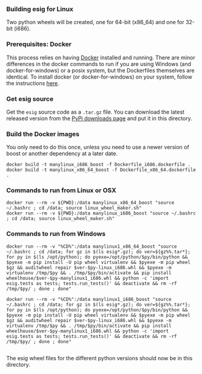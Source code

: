 ### Building esig for Linux

Two python wheels will be created, one for 64-bit (x86_64)
and one for 32-bit (i686).

### Prerequisites: Docker

This process relies on having [Docker](https://docs.docker.com/)
installed and running.  There are minor differences in the docker commands to
run if you are using Windows (and docker-for-windows) or a posix system, but
the Dockerfiles themselves are identical.
To install docker (or docker-for-windows) on your system, follow the instructions
[here](https://docs.docker.com/).

### Get esig source

Get the ```esig``` source code as a ```.tar.gz``` file.  You can download
the latest released version from the [PyPi downloads page](https://pypi.org/project/esig/#files)
and put it in this directory.

### Build the Docker images

You only need to do this once, unless you need to use a newer version of boost or another dependency at a
later date.
```
docker build -t manylinux_i686_boost -f Dockerfile_i686.dockerfile .
docker build -t manylinux_x86_64_boost -f Dockerfile_x86_64.dockerfile .
```

### Commands to run from Linux or OSX

```
docker run --rm -v ${PWD}:/data manylinux_x86_64_boost "source ~/.bashrc ; cd /data; source linux_wheel_maker.sh"
docker run --rm -v ${PWD}:/data manylinux_i686_boost "source ~/.bashrc ; cd /data; source linux_wheel_maker.sh"
```

### Commands to run from Windows
```
docker run --rm -v "%CD%":/data manylinux1_x86_64_boost "source ~/.bashrc ; cd /data; for gz in $(ls esig*.gz); do ver=${gz%%.tar*}; for py in $(ls /opt/python); do pyexe=/opt/python/$py/bin/python && $pyexe -m pip install -U pip wheel virtualenv && $pyexe -m pip wheel $gz && auditwheel repair $ver-$py-linux_i686.whl && $pyexe -m virtualenv /tmp/$py && . /tmp/$py/bin/activate && pip install wheelhouse/$ver-$py-manylinux1_i686.whl && python -c 'import esig.tests as tests; tests.run_tests()' && deactivate && rm -rf /tmp/$py/ ; done ; done"

docker run --rm -v "%CD%":/data manylinux1_i686_boost "source ~/.bashrc ; cd /data; for gz in $(ls esig*.gz); do ver=${gz%%.tar*}; for py in $(ls /opt/python); do pyexe=/opt/python/$py/bin/python && $pyexe -m pip install -U pip wheel virtualenv && $pyexe -m pip wheel $gz && auditwheel repair $ver-$py-linux_i686.whl && $pyexe -m virtualenv /tmp/$py && . /tmp/$py/bin/activate && pip install wheelhouse/$ver-$py-manylinux1_i686.whl && python -c 'import esig.tests as tests; tests.run_tests()' && deactivate && rm -rf /tmp/$py/ ; done ; done"


```
The esig wheel files for the different python versions should now be in this directory.